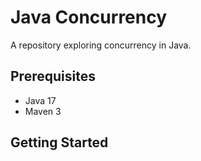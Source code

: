
# Java Concurrency

A repository exploring concurrency in Java.

## Prerequisites

- Java 17
- Maven 3

## Getting Started
